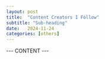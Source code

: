 ```yaml
---
layout: post
title:  "Content Creators I Follow"
subtitle: "Sub-heading"
date:   2024-11-24
categories: [others]
---
```


--- CONTENT ---
